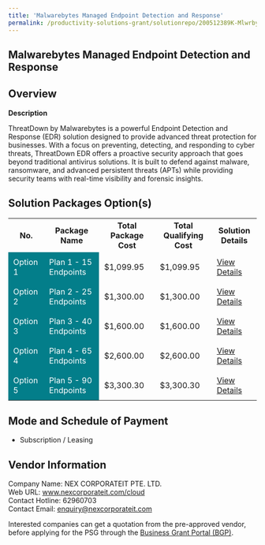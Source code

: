 ```yaml
---
title: 'Malwarebytes Managed Endpoint Detection and Response'
permalink: /productivity-solutions-grant/solutionrepo/200512389K-Mlwrbyts-Mngd-Endpont-Dtcton-nd-Rspons-G
---
```


## Malwarebytes Managed Endpoint Detection and Response

## Overview

**Description**

ThreatDown by Malwarebytes is a powerful Endpoint Detection and Response (EDR) solution designed to provide advanced threat protection for businesses. With a focus on preventing, detecting, and responding to cyber threats, ThreatDown EDR offers a proactive security approach that goes beyond traditional antivirus solutions. It is built to defend against malware, ransomware, and advanced persistent threats (APTs) while providing security teams with real-time visibility and forensic insights.

## Solution Packages Option(s)

<table>
<tr>
<th><b>No.</b></th>
<th><b>Package Name</b></th>
<th><b>Total Package Cost</b></th>
<th><b>Total Qualifying Cost</b></th>
<th><b>Solution Details</b></th>
</tr>
<tr>
<td style='padding: 10px; background-color: #037E8A; color: #FFFFFF;'>Option 1</td>
<td style='padding: 10px; background-color: #037E8A; color: #FFFFFF;'>Plan 1 - 15 Endpoints</td>
<td style='padding: 10px;'>$1,099.95</td>
<td style='padding: 10px;'>$1,099.95</td>
<td style='padding: 10px;'><a href='/images/psg/200512389K_20240228_28082025_Desensitised_Annex3_Part1.pdf' target='_blank'>View Details</a></td>
</tr>
<tr>
<td style='padding: 10px; background-color: #037E8A; color: #FFFFFF;'>Option 2</td>
<td style='padding: 10px; background-color: #037E8A; color: #FFFFFF;'>Plan 2 - 25 Endpoints</td>
<td style='padding: 10px;'>$1,300.00</td>
<td style='padding: 10px;'>$1,300.00</td>
<td style='padding: 10px;'><a href='/images/psg/200512389K_20240228_28082025_Desensitised_Annex3_Part2.pdf' target='_blank'>View Details</a></td>
</tr>
<tr>
<td style='padding: 10px; background-color: #037E8A; color: #FFFFFF;'>Option 3</td>
<td style='padding: 10px; background-color: #037E8A; color: #FFFFFF;'>Plan 3 - 40 Endpoints</td>
<td style='padding: 10px;'>$1,600.00</td>
<td style='padding: 10px;'>$1,600.00</td>
<td style='padding: 10px;'><a href='/images/psg/200512389K_20240228_28082025_Desensitised_Annex3_Part3.pdf' target='_blank'>View Details</a></td>
</tr>
<tr>
<td style='padding: 10px; background-color: #037E8A; color: #FFFFFF;'>Option 4</td>
<td style='padding: 10px; background-color: #037E8A; color: #FFFFFF;'>Plan 4 - 65 Endpoints</td>
<td style='padding: 10px;'>$2,600.00</td>
<td style='padding: 10px;'>$2,600.00</td>
<td style='padding: 10px;'><a href='/images/psg/200512389K_20240228_28082025_Desensitised_Annex3_Part4.pdf' target='_blank'>View Details</a></td>
</tr>
<tr>
<td style='padding: 10px; background-color: #037E8A; color: #FFFFFF;'>Option 5</td>
<td style='padding: 10px; background-color: #037E8A; color: #FFFFFF;'>Plan 5 - 90 Endpoints</td>
<td style='padding: 10px;'>$3,300.30</td>
<td style='padding: 10px;'>$3,300.30</td>
<td style='padding: 10px;'><a href='/images/psg/200512389K_20240228_28082025_Desensitised_Annex3_Part5.pdf' target='_blank'>View Details</a></td>
</tr>
</table>

## Mode and Schedule of Payment

 - Subscription / Leasing

## Vendor Information

 Company Name: NEX CORPORATEIT PTE. LTD.<br>Web URL: www.nexcorporateit.com/cloud <br>Contact Hotline: 62960703 <br>Contact Email: enquiry@nexcorporateit.com <br>

Interested companies can get a quotation from the pre-approved vendor, before applying for the PSG through the <a href='https://www.businessgrants.gov.sg/' target='_blank' rel='noopener'>Business Grant Portal (BGP)</a>.

<script src="/jquery/resize-tables.js"></script>
